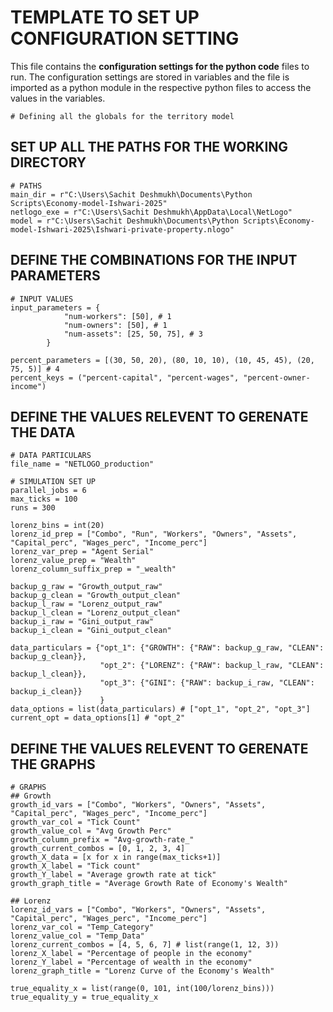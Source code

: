 
# TEMPLATE TO SET UP CONFIGURATION SETTING

This file contains the **configuration settings for the python code** files to run. The configuration settings are stored in variables and the file is imported as a python module in the respective python files to access the values in the variables.

    # Defining all the globals for the territory model

## SET UP ALL THE PATHS FOR THE WORKING DIRECTORY

    # PATHS
    main_dir = r"C:\Users\Sachit Deshmukh\Documents\Python Scripts\Economy-model-Ishwari-2025"
    netlogo_exe = r"C:\Users\Sachit Deshmukh\AppData\Local\NetLogo"
    model = r"C:\Users\Sachit Deshmukh\Documents\Python Scripts\Economy-model-Ishwari-2025\Ishwari-private-property.nlogo"

## DEFINE THE COMBINATIONS FOR THE INPUT PARAMETERS

    # INPUT VALUES
    input_parameters = {
                "num-workers": [50], # 1
                "num-owners": [50], # 1
                "num-assets": [25, 50, 75], # 3
            }

    percent_parameters = [(30, 50, 20), (80, 10, 10), (10, 45, 45), (20, 75, 5)] # 4
    percent_keys = ("percent-capital", "percent-wages", "percent-owner-income")

## DEFINE THE VALUES RELEVENT TO GERENATE THE DATA

    # DATA PARTICULARS
    file_name = "NETLOGO_production"

    # SIMULATION SET UP
    parallel_jobs = 6
    max_ticks = 100
    runs = 300

    lorenz_bins = int(20)
    lorenz_id_prep = ["Combo", "Run", "Workers", "Owners", "Assets", "Capital_perc", "Wages_perc", "Income_perc"]
    lorenz_var_prep = "Agent Serial"
    lorenz_value_prep = "Wealth"
    lorenz_column_suffix_prep = "_wealth"

    backup_g_raw = "Growth_output_raw"
    backup_g_clean = "Growth_output_clean"
    backup_l_raw = "Lorenz_output_raw"
    backup_l_clean = "Lorenz_output_clean"
    backup_i_raw = "Gini_output_raw"
    backup_i_clean = "Gini_output_clean"

    data_particulars = {"opt_1": {"GROWTH": {"RAW": backup_g_raw, "CLEAN": backup_g_clean}},
                        "opt_2": {"LORENZ": {"RAW": backup_l_raw, "CLEAN": backup_l_clean}},
                        "opt_3": {"GINI": {"RAW": backup_i_raw, "CLEAN": backup_i_clean}}
                        }
    data_options = list(data_particulars) # ["opt_1", "opt_2", "opt_3"]
    current_opt = data_options[1] # "opt_2"

## DEFINE THE VALUES RELEVENT TO GERENATE THE GRAPHS

    # GRAPHS
    ## Growth
    growth_id_vars = ["Combo", "Workers", "Owners", "Assets", "Capital_perc", "Wages_perc", "Income_perc"]
    growth_var_col = "Tick Count"
    growth_value_col = "Avg Growth Perc"
    growth_column_prefix = "Avg-growth-rate_"
    growth_current_combos = [0, 1, 2, 3, 4]
    growth_X_data = [x for x in range(max_ticks+1)]
    growth_X_label = "Tick count"
    growth_Y_label = "Average growth rate at tick"
    growth_graph_title = "Average Growth Rate of Economy's Wealth"

    ## Lorenz
    lorenz_id_vars = ["Combo", "Workers", "Owners", "Assets", "Capital_perc", "Wages_perc", "Income_perc"]
    lorenz_var_col = "Temp_Category"
    lorenz_value_col = "Temp_Data"
    lorenz_current_combos = [4, 5, 6, 7] # list(range(1, 12, 3))
    lorenz_X_label = "Percentage of people in the economy"
    lorenz_Y_label = "Percentage of wealth in the economy"
    lorenz_graph_title = "Lorenz Curve of the Economy's Wealth"

    true_equality_x = list(range(0, 101, int(100/lorenz_bins)))
    true_equality_y = true_equality_x
